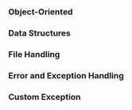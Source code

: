 ### Object-Oriented
### Data Structures
### File Handling
### Error and Exception Handling
### Custom Exception
